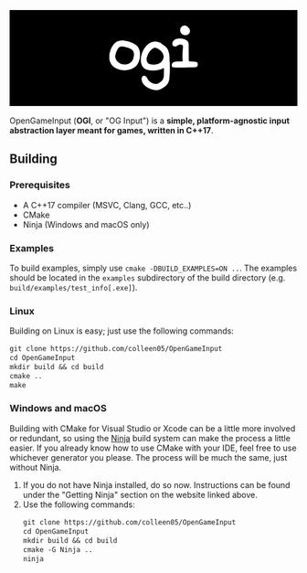 ![OpenGameInput](banner.png)

OpenGameInput (**OGI**, or "OG Input") is a **simple, platform-agnostic input abstraction layer meant for games, written in C++17**. 

## Building
### Prerequisites
- A C++17 compiler (MSVC, Clang, GCC, etc..)
- CMake
- Ninja (Windows and macOS only)

### Examples
To build examples, simply use `cmake -DBUILD_EXAMPLES=ON ..`. The examples should be located in the `examples` subdirectory of the build directory (e.g. `build/examples/test_info[.exe]`).

### Linux
Building on Linux is easy; just use the following commands:
```
git clone https://github.com/colleen05/OpenGameInput
cd OpenGameInput
mkdir build && cd build
cmake ..
make 
```

### Windows and macOS
Building with CMake for Visual Studio or Xcode can be a little more involved or redundant, so using the [Ninja](https://ninja-build.org/) build system can make the process a little easier. If you already know how to use CMake with your IDE, feel free to use whichever generator you please. The process will be much the same, just without Ninja.

1. If you do not have Ninja installed, do so now. Instructions can be found under the "Getting Ninja" section on the website linked above.
2. Use the following commands:
    ```
    git clone https://github.com/colleen05/OpenGameInput
    cd OpenGameInput
    mkdir build && cd build
    cmake -G Ninja ..
    ninja
    ```